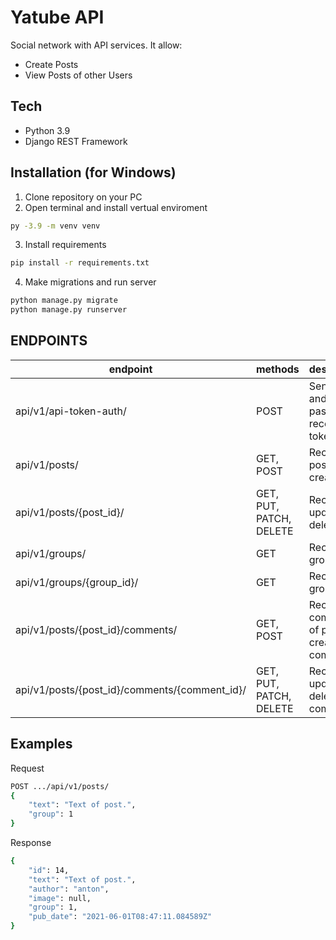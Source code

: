 # Yatube API
Social network with API services. 
It allow:
- Create Posts
- View Posts of other Users

## Tech
- Python 3.9
- Django REST Framework


## Installation (for Windows)
1. Clone repository on your PC
2. Open terminal and install vertual enviroment
```sh
py -3.9 -m venv venv
```
3. Install requirements
```sh
pip install -r requirements.txt
```
4. Make migrations and run server
```sh
python manage.py migrate
python manage.py runserver
```

## ENDPOINTS
| endpoint | methods | description |
| - | - | - |
| api/v1/api-token-auth/ | POST | Send login and password, receive token |
| api/v1/posts/ | GET, POST | Receive posts or create post |
| api/v1/posts/{post_id}/ | GET, PUT, PATCH, DELETE | Receive, update, delete post |
| api/v1/groups/ | GET | Receive groups |
| api/v1/groups/{group_id}/ | GET | Receive group |
| api/v1/posts/{post_id}/comments/ | GET, POST | Receive comments of post, create comment |
| api/v1/posts/{post_id}/comments/{comment_id}/ | GET, PUT, PATCH, DELETE | Receive, update, delete comment |

## Examples
Request
```sh
POST .../api/v1/posts/
{
    "text": "Text of post.",
    "group": 1
} 
```
Response
```sh
{
    "id": 14,
    "text": "Text of post.",
    "author": "anton",
    "image": null,
    "group": 1,
    "pub_date": "2021-06-01T08:47:11.084589Z"
} 
```
